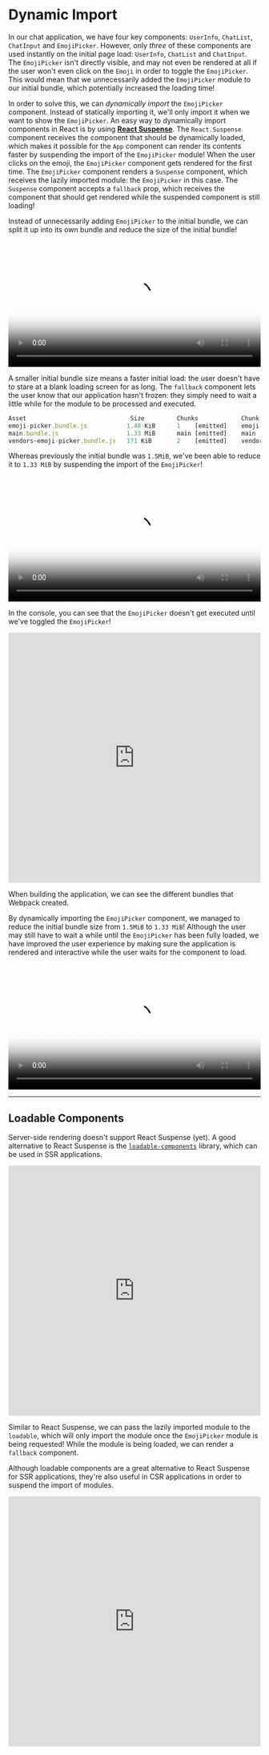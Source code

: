 # Dynamic Import

In our chat application, we have four key components: `UserInfo`,
`ChatList`, `ChatInput` and `EmojiPicker`. However, only *three* of
these components are used instantly on the initial page load:
`UserInfo`, `ChatList` and `ChatInput`. The `EmojiPicker` isn't directly
visible, and may not even be rendered at all if the user won't even click on the `Emoji` in order to toggle the `EmojiPicker`. This would mean that we unnecessarily added the `EmojiPicker` module to our initial bundle, which potentially increased the loading time!

In order to solve this, we can *dynamically import* the `EmojiPicker`
component. Instead of statically importing it, we'll only import it when we want to show the `EmojiPicker`. An easy way to dynamically import components in React is by using [**React Suspense**](https://reactjs.org/docs/concurrent-mode-suspense.html). The `React.Suspense` component receives the component that should be dynamically loaded, which makes it possible for the `App` component can render its contents faster by suspending the import of the `EmojiPicker` module! When the user clicks on the emoji, the `EmojiPicker` component gets rendered for the first time. The `EmojiPicker` component renders a `Suspense` component, which receives the lazily imported module: the `EmojiPicker` in this case. The `Suspense` component accepts a `fallback` prop, which receives the component that should get rendered while the suspended component is still loading!

Instead of unnecessarily adding `EmojiPicker` to the initial bundle, we can split it up into its own bundle and reduce the size of the initial bundle!

<video width="100%" src="https://res.cloudinary.com/ddxwdqwkr/video/upload/f_auto/v1609244202/patterns.dev/heheh_shqtb6.mp4" autoplay="" controls="" playsinline="" loop="" poster="https://res.cloudinary.com/ddxwdqwkr/video/upload/f_auto/v1609244202/patterns.dev/heheh_shqtb6.jpg"><source src="https://res.cloudinary.com/ddxwdqwkr/video/upload/f_auto/v1609244202/patterns.dev/heheh_shqtb6.mp4" type="video/mp4"></video>

A smaller initial bundle size means a faster initial load: the user
doesn't have to stare at a blank loading screen for as long. The
`fallback` component lets the user know that our application hasn't frozen: they simply need to wait a little while for the module to be processed and executed.

```js
Asset                             Size         Chunks            Chunk Names
emoji-picker.bundle.js           1.48 KiB      1    [emitted]    emoji-picker
main.bundle.js                   1.33 MiB      main [emitted]    main
vendors~emoji-picker.bundle.js   171 KiB       2    [emitted]    vendors~emoji-picker
```

Whereas previously the initial bundle was `1.5MiB`, we've been able to reduce it to `1.33 MiB` by suspending the import of the `EmojiPicker`!

<video width="100%" src="https://res.cloudinary.com/ddxwdqwkr/video/upload/f_auto/v1609056514/patterns.dev/bundle-splitting-2.mp4" autoplay="" controls="" playsinline="" loop="" poster="https://res.cloudinary.com/ddxwdqwkr/video/upload/f_auto/v1609056514/patterns.dev/bundle-splitting-2.jpg"><source src="https://res.cloudinary.com/ddxwdqwkr/video/upload/f_auto/v1609056514/patterns.dev/bundle-splitting-2.mp4" type="video/mp4"></video>

In the console, you can see that the `EmojiPicker` doesn't get executed until we've toggled the `EmojiPicker`!

<iframe src="https://codesandbox.io/p/devbox/dynamicimport-rjcmc?embed=1"
     style="width:100%; height: 500px; border:0; border-radius: 4px; overflow:hidden;"
     title="dynamicimport"
     allow="accelerometer; ambient-light-sensor; camera; encrypted-media; geolocation; gyroscope; hid; microphone; midi; payment; usb; vr; xr-spatial-tracking"
     sandbox="allow-forms allow-modals allow-popups allow-presentation allow-same-origin allow-scripts"
   ></iframe>

When building the application, we can see the different bundles that Webpack created.

By dynamically importing the `EmojiPicker` component, we managed to reduce the initial bundle size from `1.5MiB` to `1.33 MiB`! Although the user may still have to wait a while until the `EmojiPicker` has been fully loaded, we have improved the user experience by making sure the application is rendered and 
interactive while the user waits for the component to load.

<video width="100%" src="https://res.cloudinary.com/ddxwdqwkr/video/upload/f_auto/v1609056515/patterns.dev/dynamic-import.mp4" autoplay="" controls="" playsinline="" loop="" poster="https://res.cloudinary.com/ddxwdqwkr/video/upload/f_auto/v1609056515/patterns.dev/dynamic-import.jpg"><source src="https://res.cloudinary.com/ddxwdqwkr/video/upload/f_auto/v1609056515/patterns.dev/dynamic-import.mp4" type="video/mp4"></video>

---
## Loadable Components

Server-side rendering doesn't support React Suspense (yet). A good alternative to React Suspense is the [`loadable-components`](https://loadable-components.com/docs/getting-started/) library, which can be used in SSR applications.

<iframe src="https://codesandbox.io/p/devbox/confident-pond-5bil0?embed=1"
     style="width:100%; height: 500px; border:0; border-radius: 4px; overflow:hidden;"
     title="confident-pond-5bil0"
     allow="accelerometer; ambient-light-sensor; camera; encrypted-media; geolocation; gyroscope; hid; microphone; midi; payment; usb; vr; xr-spatial-tracking"
     sandbox="allow-forms allow-modals allow-popups allow-presentation allow-same-origin allow-scripts"
   ></iframe>

Similar to React Suspense, we can pass the lazily imported module to the `loadable`, which will only import the module once the `EmojiPicker` module is being requested! While the module is being loaded, we can render a `fallback` component.

Although loadable components are a great alternative to React Suspense for SSR applications, they're also useful in CSR applications in order to suspend the import of modules.

<iframe src="https://codesandbox.io/p/devbox/loadablecomponents-qr6md?embed=1"
     style="width:100%; height: 500px; border:0; border-radius: 4px; overflow:hidden;"
     title="loadablecomponents"
     allow="accelerometer; ambient-light-sensor; camera; encrypted-media; geolocation; gyroscope; hid; microphone; midi; payment; usb; vr; xr-spatial-tracking"
     sandbox="allow-forms allow-modals allow-popups allow-presentation allow-same-origin allow-scripts"
   ></iframe>